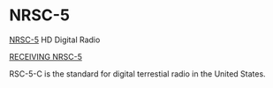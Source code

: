 # NRSC-5
[NRSC-5](https://en.wikipedia.org/wiki/HD_Radio) HD Digital Radio

[RECEIVING NRSC-5](http://theori.io/research/nrsc-5-c)

RSC-5-C is the standard for digital terrestial radio in the United States. 